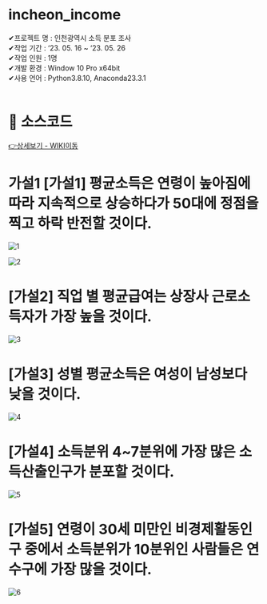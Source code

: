 # incheon_income

✔프로젝트 명 : 인천광역시 소득 분포 조사<br>
✔작업 기간 : ‘23. 05. 16 ~ ‘23. 05. 26<br>
✔작업 인원 : 1명<br>
✔개발 환경 : Window 10 Pro x64bit<br>
✔사용 언어 : Python3.8.10, Anaconda23.3.1<br>
<br>
<h1>💾 소스코드</h1> <a href = "https://github.com/tbehippie/incheon_income/wiki/%EC%86%8C%EC%8A%A4%EC%BD%94%EB%93%9C#-%EC%A0%84%EC%B2%98%EB%A6%AC">👉상세보기 - WIKI이동</a>




<h1> 가설1 [가설1] 평균소득은 연령이 높아짐에 따라 지속적으로 상승하다가 50대에 정점을 찍고 하락 반전할 것이다.</h1>

![1](https://github.com/tbehippie/incheon_income/assets/122521832/086ee12f-88d7-42cb-86d0-a4262a50978f)

![2](https://github.com/tbehippie/incheon_income/assets/122521832/998979df-9fbb-4349-acac-42d597647a5a)

<h1> [가설2] 직업 별 평균급여는 상장사 근로소득자가 가장 높을 것이다. </h1>

![3](https://github.com/tbehippie/incheon_income/assets/122521832/947f7386-3514-48ba-ad6e-bfd7a024264d)

<h1> [가설3] 성별 평균소득은 여성이 남성보다 낮을 것이다. </h1>

![4](https://github.com/tbehippie/incheon_income/assets/122521832/6ed01596-c04f-4689-b18b-fb0c6ca3a4d3)

<h1> [가설4] 소득분위 4~7분위에 가장 많은 소득산출인구가 분포할 것이다. </h1>

![5](https://github.com/tbehippie/incheon_income/assets/122521832/70970c51-fc20-4a49-8cc7-61c4d655c4db)

<h1> [가설5] 연령이 30세 미만인 비경제활동인구 중에서 소득분위가 10분위인 사람들은 연수구에 가장 많을 것이다. </h1>

![6](https://github.com/tbehippie/incheon_income/assets/122521832/af3b40e7-50cb-402c-9e57-480837d9ddc1)
